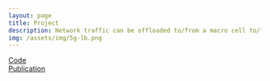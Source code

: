 ```yaml
---
layout: page
title: Project
description: Network traffic can be offloaded to/from a macro cell to/from a macro cell. This project investigates the possibility of dynamic load balancing in order to save energy by shutting off small cells whenever possible.
img: /assets/img/5g-lb.png
---
```


[Code](https://github.com/mEyob/load-balancing-5G-hetnet)
<br>
[Publication](https://www.sciencedirect.com/science/article/abs/pii/S1389128618307795)